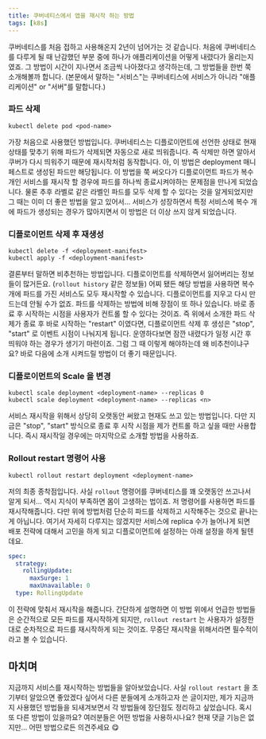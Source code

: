 ```yaml
---
title: 쿠버네티스에서 앱을 재시작 하는 방법
tags: [k8s]
---
```


쿠버네티스를 처음 접하고 사용해온지 2년이 넘어가는 것 같습니다. 처음에 쿠버네티스를 다루게 될 때 난감했던 부분 중에 하나가 애플리케이션을 어떻게 내렸다가 올리는지였죠. 그 방법이 시간이 지나면서 조금씩 나아졌다고 생각하는데, 그 방법들을 한번 쭉 소개해볼까 합니다. (본문에서 말하는 "서비스"는 쿠버네티스에 서비스가 아니라 "애플리케이션" or "서버"를 말합니다.)

<!--truncate-->

### 파드 삭제
```shell
kubectl delete pod <pod-name> 
```
가장 처음으로 사용했던 방법입니다. 쿠버네티스는 디플로이먼트에 선언한 상태로 현재 상태를 맞추기 위해 파드가 삭제되면 자동으로 새로 띄워줍니다. 즉 삭제만 하면 알아서 쿠버가 다시 띄워주기 때문에 재시작처럼 동작합니다. 아, 이 방법은 deployment 매니페스트로 생성된 파드만 해당됩니다. 이 방법을 쭉 써오다가 디플로이먼트 파드가 복수 개인 서비스를 재시작 할 경우에 파드를 하나씩 종료시켜야하는 문제점을 만나게 되었습니다. 물론 추후 라벨로 같은 라벨인 파드를 모두 삭제 할 수 있다는 것을 알게되었지만 그 때는 이미 더 좋은 방법을 알고 있어서... 서비스가 성장하면서 특정 서비스에 복수 개에 파드가 생성되는 경우가 많아지면서 이 방법은 더 이상 쓰지 않게 되었습니다.

### 디플로이먼트 삭제 후 재생성
```shell
kubectl delete -f <deployment-manifest>
kubectl apply -f <deployment-manifest>
```
결론부터 말하면 비추천하는 방법입니다. 디플로이먼트를 삭제하면서 잃어버리는 정보들이 많거든요. (`rollout history` 같은 정보들) 어찌 됐든 해당 방법을 사용하면 복수 개에 파드를 가진 서비스도 모두 재시작할 수 있습니다. 디플로이먼트를 지우고 다시 만드는데 안될 수가 없죠. 파드를 삭제하는 방법에 비해 장점이 또 하나 있습니다. 바로 종료 후 시작하는 시점을 사용자가 컨트롤 할 수 있다는 것이죠. 즉 위에서 소개한 파드 삭제가 종료 후 바로 시작하는 "restart" 이였다면, 디플로이먼트 삭제 후 생성은 "stop", "start" 로 이벤트 시점이 나눠지게 됩니다. 운영하다보면 잠깐 내렸다가 일정 시간 후 띄워야 하는 경우가 생기기 마련이죠. 그럼 그 때 이렇게 해야하는데 왜 비추천이냐구요? 바로 다음에 소개 시켜드릴 방법이 더 좋기 때문입니다.

### 디플로이먼트의 Scale 을 변경
```shell
kubectl scale deployment <deployment-name> --replicas 0
kubectl scale deployment <deployment-name> --replicas <n>
```
서비스 재시작을 위해서 상당히 오랫동안 써왔고 현재도 쓰고 있는 방법입니다. 다만 지금은 "stop", "start" 방식으로 종료 후 시작 시점을 제가 컨트롤 하고 싶을 때만 사용합니다. 즉시 재시작일 경우에는 마지막으로 소개할 방법을 사용하죠.

### Rollout restart 명령어 사용
```shell
kubectl rollout restart deployment <deployment-name>
```
저의 최종 종착점입니다. 사실 `rollout` 명령어를 쿠버네티스를 꽤 오랫동안 쓰고나서 알게 되서... 역시 지식이 부족하면 몸이 고생하는 법이죠. 저 명령어를 사용하면 파드를 재시작해줍니다. 다만 위에 방법처럼 단순히 파드를 삭제하고 시작해주는 것으로 끝나는게 아닙니다. 여기서 자세히 다루지는 않겠지만 서비스에 replica 수가 늘어나게 되면 배포 전략에 대해서 고민을 하게 되고 디플로이먼트에 설정하는 아래 설정을 하게 될텐데요.
```yaml
spec:
  strategy:
    rollingUpdate:
      maxSurge: 1
      maxUnavailable: 0
  type: RollingUpdate
```
이 전략에 맞춰서 재시작을 해줍니다. 간단하게 설명하면 이 방법 위에서 언급한 방법들은 순간적으로 모든 파드를 재시작하게 되지만, `rollout restart` 는 사용자가 설정한대로 순차적으로 파드를 재시작하게 되는 것이죠. 무중단 재시작을 위해서라면 필수적이라고 볼 수 있습니다. 


## 마치며
지금까지 서비스를 재시작하는 방법들을 알아보았습니다. 사실 `rollout restart` 을 초기부터 알았으면 좋았겠다 싶어서 다른 분들에게 소개하고자 쓴 글이지만, 제가 지금까지 사용했던 방법들을 되새겨보면서 각 방법들에 장단점도 정리하고 싶었습니다. 혹시 또 다른 방법이 있을까요? 여러분들은 어떤 방법을 사용하시나요? 현재 댓글 기능은 없지만... 어떤 방법으로든 의견주세요 😋 


